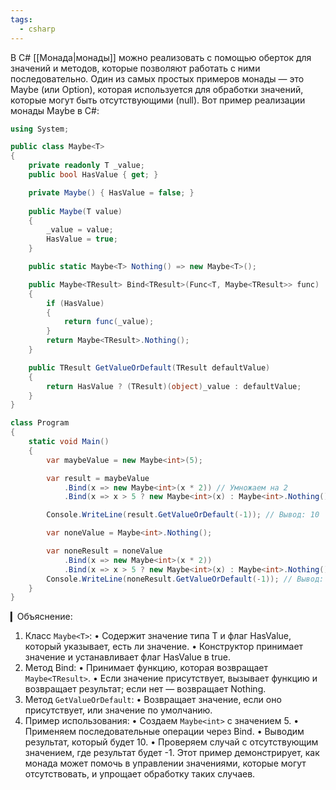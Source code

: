 ```yaml
---
tags:
  - csharp
---
```


В C# [[Монада|монады]] можно реализовать с помощью оберток для значений и методов, которые позволяют работать с ними последовательно. Один из самых простых примеров монады — это Maybe (или Option), которая используется для обработки значений, которые могут быть отсутствующими (null).
Вот пример реализации монады Maybe в C#:
```cs
using System;

public class Maybe<T>
{
    private readonly T _value;
    public bool HasValue { get; }

    private Maybe() { HasValue = false; }
    
    public Maybe(T value)
    {
        _value = value;
        HasValue = true;
    }

    public static Maybe<T> Nothing() => new Maybe<T>();

    public Maybe<TResult> Bind<TResult>(Func<T, Maybe<TResult>> func)
    {
        if (HasValue)
        {
            return func(_value);
        }
        return Maybe<TResult>.Nothing();
    }

    public TResult GetValueOrDefault(TResult defaultValue)
    {
        return HasValue ? (TResult)(object)_value : defaultValue;
    }
}

class Program
{
    static void Main()
    {
        var maybeValue = new Maybe<int>(5);

        var result = maybeValue
            .Bind(x => new Maybe<int>(x * 2)) // Умножаем на 2
            .Bind(x => x > 5 ? new Maybe<int>(x) : Maybe<int>.Nothing()); // Проверяем, больше ли 5

        Console.WriteLine(result.GetValueOrDefault(-1)); // Вывод: 10

        var noneValue = Maybe<int>.Nothing();

        var noneResult = noneValue
            .Bind(x => new Maybe<int>(x * 2))
            .Bind(x => x > 5 ? new Maybe<int>(x) : Maybe<int>.Nothing());
        Console.WriteLine(noneResult.GetValueOrDefault(-1)); // Вывод: -1
    }
}
```
▎Объяснение:
1. Класс `Maybe<T>`:
   • Содержит значение типа T и флаг HasValue, который указывает, есть ли значение.
   • Конструктор принимает значение и устанавливает флаг HasValue в true.
2. Метод Bind:
   • Принимает функцию, которая возвращает `Maybe<TResult>`.
   • Если значение присутствует, вызывает функцию и возвращает результат; если нет — возвращает Nothing.
3. Метод `GetValueOrDefault`:
   • Возвращает значение, если оно присутствует, или значение по умолчанию.
4. Пример использования:
   • Создаем `Maybe<int>` с значением 5.
   • Применяем последовательные операции через Bind.
   • Выводим результат, который будет 10.
   • Проверяем случай с отсутствующим значением, где результат будет -1.
Этот пример демонстрирует, как монада может помочь в управлении значениями, которые могут отсутствовать, и упрощает обработку таких случаев.